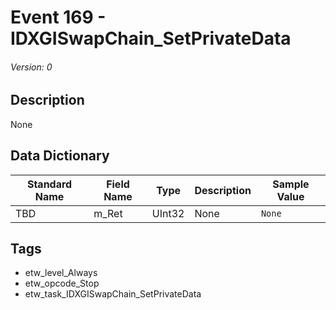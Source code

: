 # Event 169 - IDXGISwapChain_SetPrivateData
###### Version: 0

## Description
None

## Data Dictionary
|Standard Name|Field Name|Type|Description|Sample Value|
|---|---|---|---|---|
|TBD|m_Ret|UInt32|None|`None`|

## Tags
* etw_level_Always
* etw_opcode_Stop
* etw_task_IDXGISwapChain_SetPrivateData